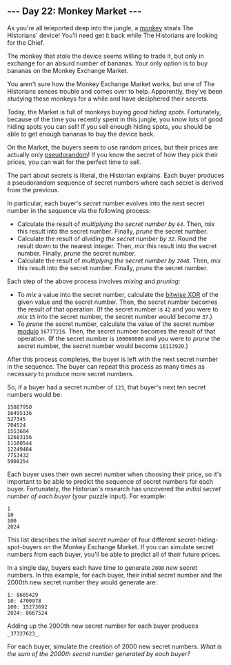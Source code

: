 ## --- Day 22: Monkey Market ---

As you're all teleported deep into the jungle, a [monkey](https://adventofcode.com/2022/day/11) steals The Historians' device! You'll need get it back while The Historians are looking for the Chief.

The monkey that stole the device seems willing to trade it, but only in exchange for an absurd number of bananas. Your only option is to buy bananas on the Monkey Exchange Market.

You aren't sure how the Monkey Exchange Market works, but one of The Historians senses trouble and comes over to help. Apparently, they've been studying these monkeys for a while and have deciphered their secrets.

Today, the Market is full of monkeys buying _good hiding spots_. Fortunately, because of the time you recently spent in this jungle, you know lots of good hiding spots you can sell! If you sell enough hiding spots, you should be able to get enough bananas to buy the device back.

On the Market, the buyers seem to use random prices, but their prices are actually only [pseudorandom](https://en.wikipedia.org/wiki/Pseudorandom_number_generator)! If you know the secret of how they pick their prices, you can wait for the perfect time to sell.

The part about secrets is literal, the Historian explains. Each buyer produces a pseudorandom sequence of secret numbers where each secret is derived from the previous.

In particular, each buyer's _secret_ number evolves into the next secret number in the sequence via the following process:

- Calculate the result of _multiplying the secret number by `64`_. Then, _mix_ this result into the secret number. Finally, _prune_ the secret number.
- Calculate the result of _dividing the secret number by `32`_. Round the result down to the nearest integer. Then, _mix_ this result into the secret number. Finally, _prune_ the secret number.
- Calculate the result of _multiplying the secret number by `2048`_. Then, _mix_ this result into the secret number. Finally, _prune_ the secret number.

Each step of the above process involves _mixing_ and _pruning_:

- To _mix_ a value into the secret number, calculate the [bitwise XOR](https://en.wikipedia.org/wiki/Bitwise_operation#XOR) of the given value and the secret number. Then, the secret number becomes the result of that operation. (If the secret number is `42` and you were to _mix_ `15` into the secret number, the secret number would become `37`.)
- To _prune_ the secret number, calculate the value of the secret number [modulo](https://en.wikipedia.org/wiki/Modulo) `16777216`. Then, the secret number becomes the result of that operation. (If the secret number is `100000000` and you were to _prune_ the secret number, the secret number would become `16113920`.)

After this process completes, the buyer is left with the next secret number in the sequence. The buyer can repeat this process as many times as necessary to produce more secret numbers.

So, if a buyer had a secret number of `123`, that buyer's next ten secret numbers would be:

```
15887950
16495136
527345
704524
1553684
12683156
11100544
12249484
7753432
5908254
```

Each buyer uses their own secret number when choosing their price, so it's important to be able to predict the sequence of secret numbers for each buyer. Fortunately, the Historian's research has uncovered the _initial secret number of each buyer_ (your puzzle input). For example:

```
1
10
100
2024
```

This list describes the _initial secret number_ of four different secret-hiding-spot-buyers on the Monkey Exchange Market. If you can simulate secret numbers from each buyer, you'll be able to predict all of their future prices.

In a single day, buyers each have time to generate `2000` _new_ secret numbers. In this example, for each buyer, their initial secret number and the 2000th new secret number they would generate are:

```
1: 8685429
10: 4700978
100: 15273692
2024: 8667524
```

Adding up the 2000th new secret number for each buyer produces `_37327623_`.

For each buyer, simulate the creation of 2000 new secret numbers. _What is the sum of the 2000th secret number generated by each buyer?_